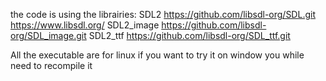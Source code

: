 the code is using the librairies:
SDL2              https://github.com/libsdl-org/SDL.git                https://www.libsdl.org/
SDL2_image        https://github.com/libsdl-org/SDL_image.git
SDL2_ttf          https://github.com/libsdl-org/SDL_ttf.git

All the executable are for linux if you want to try it on window you while need to recompile it
